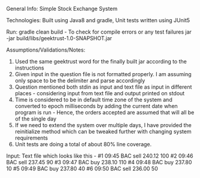 General Info:
Simple Stock Exchange System 

Technologies:
Built using Java8 and gradle, Unit tests written using JUnit5

Run:
gradle clean build - To check for compile errors or any test failures
jar -jar build/libs/geektrust-1.0-SNAPSHOT.jar <Path to input file>

Assumptions/Validations/Notes:
1. Used the same geektrust word for the finally built jar according to the instructions
2. Given input in the question file is not formatted properly.
   I am assuming only space to be the delimiter and parse accordingly
3. Question mentioned both stdin as input and text file as input in different
places - considering input from text file and output printed on stdout
4. Time is considered to be in default time zone of the system and converted to
epoch milliseconds by adding the current date when program is run - Hence, the 
   orders accepted are assumed that will all be of the single day
5. If we need to extend the system over multiple days, I have provided the reinitialize
   method which can be tweaked further with changing system requirements
6. Unit tests are doing a total of about 80% line coverage.

Input:
Text file which looks like this - 
#1 09:45 BAC sell 240.12 100
#2 09:46 BAC sell 237.45 90
#3 09:47 BAC buy 238.10 110
#4 09:48 BAC buy 237.80 10
#5 09:49 BAC buy 237.80 40
#6 09:50 BAC sell 236.00 50